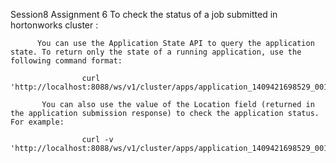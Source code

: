 Session8
Assignment 6
To check the status of a job submitted in hortonworks cluster :
          
          You can use the Application State API to query the application state. To return only the state of a running application, use the following command format:
                                 
                    curl 'http://localhost:8088/ws/v1/cluster/apps/application_1409421698529_0012/state'
 
           You can also use the value of the Location field (returned in the application submission response) to check the application status. For example:

                    curl -v 'http://localhost:8088/ws/v1/cluster/apps/application_1409421698529_0012'
